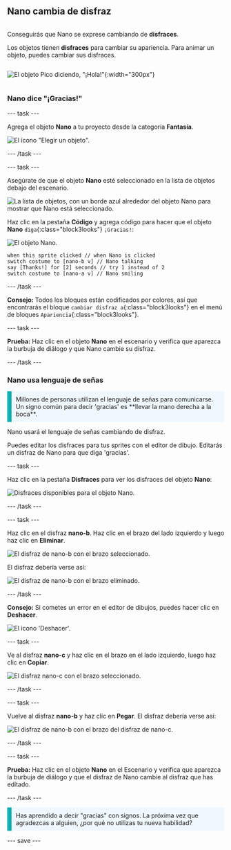 ## Nano cambia de disfraz

<div style="display: flex; flex-wrap: wrap">
<div style="flex-basis: 200px; flex-grow: 1; margin-right: 15px;">

Conseguirás que Nano se exprese cambiando de **disfraces**.

Los objetos tienen **disfraces** para cambiar su apariencia. Para animar un objeto, puedes cambiar sus disfraces.

</div>
<div>

![El objeto Pico diciendo, "¡Hola!"](images/pico-step2.png){:width="300px"}

</div>
</div>

### Nano dice "¡Gracias!"

--- task ---

Agrega el objeto **Nano** a tu proyecto desde la categoría **Fantasía**.

![El ícono "Elegir un objeto".](images/choose-sprite-menu.png)

--- /task ---

--- task ---

Asegúrate de que el objeto **Nano** esté seleccionado en la lista de objetos debajo del escenario.

![La lista de objetos, con un borde azul alrededor del objeto Nano para mostrar que Nano está seleccionado.](images/nano-selected.png)


Haz clic en la pestaña **Código** y agrega código para hacer que el objeto **Nano** `diga`{:class="block3looks"} `¡Gracias!`:

![El objeto Nano.](images/nano-sprite.png)

```blocks3
when this sprite clicked // when Nano is clicked
switch costume to [nano-b v] // Nano talking
say [Thanks!] for [2] seconds // try 1 instead of 2
switch costume to [nano-a v] // Nano smiling
```
--- /task ---

**Consejo:** Todos los bloques están codificados por colores, así que encontrarás el bloque `cambiar disfraz a`{:class="block3looks"} en el menú de bloques `Apariencia`{:class="block3looks"}.

--- task ---

**Prueba:** Haz clic en el objeto **Nano** en el escenario y verifica que aparezca la burbuja de diálogo y que Nano cambie su disfraz.

--- /task ---

### Nano usa lenguaje de señas

<p style="border-left: solid; border-width:10px; border-color: #0faeb0; background-color: aliceblue; padding: 10px;">Millones de personas utilizan el lenguaje de señas para comunicarse. Un signo común para decir 'gracias' es **llevar la mano derecha a la boca**. 
</p>

Nano usará el lenguaje de señas cambiando de disfraz.

Puedes editar los disfraces para tus sprites con el editor de dibujo. Editarás un disfraz de Nano para que diga 'gracias'.

--- task ---

Haz clic en la pestaña **Disfraces** para ver los disfraces del objeto **Nano**:

![Disfraces disponibles para el objeto Nano.](images/nano-costumes.png)

--- /task ---

--- task ---

Haz clic en el disfraz **nano-b**. Haz clic en el brazo del lado izquierdo y luego haz clic en **Eliminar**.

![El disfraz de nano-b con el brazo seleccionado.](images/nano-arm-selected.png)

El disfraz debería verse así:

![El disfraz de nano-b con el brazo eliminado.](images/nano-arm-deleted.png)

--- /task ---

**Consejo:** Si cometes un error en el editor de dibujos, puedes hacer clic en **Deshacer**.

![El icono 'Deshacer'.](images/nano-undo.png)

--- task ---

Ve al disfraz **nano-c** y haz clic en el brazo en el lado izquierdo, luego haz clic en **Copiar**.

![El disfraz nano-c con el brazo seleccionado.](images/nano-c-arm-selected.png)

--- /task ---

--- task ---

Vuelve al disfraz **nano-b** y haz clic en **Pegar**. El disfraz debería verse así:

![El disfraz de nano-b con el brazo del disfraz de nano-c.](images/nano-b-new-arm.png)

--- /task ---

--- task ---

**Prueba:** Haz clic en el objeto **Nano** en el Escenario y verifica que aparezca la burbuja de diálogo y que el disfraz de Nano cambie al disfraz que has editado.

--- /task ---

<p style="border-left: solid; border-width:10px; border-color: #0faeb0; background-color: aliceblue; padding: 10px;">Has aprendido a decir "gracias" con signos. La próxima vez que agradezcas a alguien, ¿por qué no utilizas tu nueva habilidad?
</p>

--- save ---

